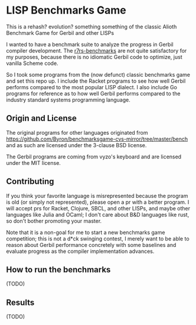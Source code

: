 # LISP Benchmarks Game
This is a rehash? evolution? something something of the classic
Alioth Benchmark Game for Gerbil and other LISPs

I wanted to have a benchmark suite to analyze the progress in Gerbil
compiler development. The
[r7rs-benchmarks](https://vyzo.github.io/r7rs-benchmarks/) are not
quite satisfactory for my purposes, because there is no idiomatic
Gerbil code to optimize, just vanilla Scheme code.

So I took some programs from the (now defunct) classic benchmarks
game and set this repo up. I include the Racket programs to see
how well Gerbil performs compared to the most popular LISP dialect.
I also include Go programs for reference as to how well Gerbil
performs compared to the industry standard systems programming
language.

## Origin and License

The original programs for other languages originated from
https://github.com/Byron/benchmarksgame-cvs-mirror/tree/master/bench
and as such are licensed under the 3-clause BSD license.

The Gerbil programs are coming from vyzo's keyboard and are licensed
under the MIT license.

## Contributing
If you think your favorite language is misrepresented because the
program is old (or simply not represented), please open a pr with a
better program. I will accept prs for Racket, Clojure, SBCL, and other
LISPs, and maybe other languages like Julia and OCaml; I don't care
about B&D languages like rust, so don't bother promoting your master.

Note that it is a non-goal for me to start a new benchmarks game
competition; this is not a d*ck swinging contest, I merely want to be
able to reason about Gerbil performance concretely with some
baselines and evaluate progress as the compiler implementation advances.

## How to run the benchmarks

(TODO)

## Results

(TODO)
